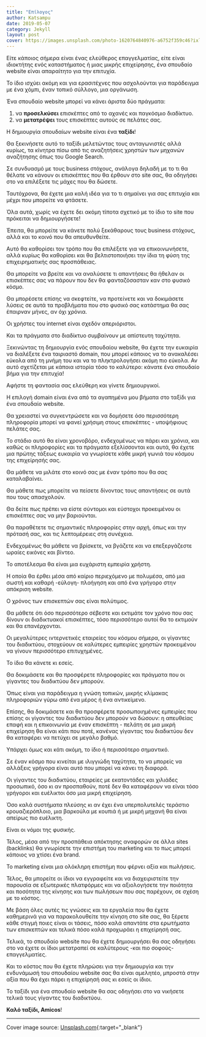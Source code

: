 ```yaml
---
title: "Επίλογος"
author: Katsampu
date: 2019-05-07
category: Jekyll
layout: post
cover: https://images.unsplash.com/photo-1620764840976-a6752f359c46?ixlib=rb-1.2.1&ixid=MnwxMjA3fDB8MHxwaG90by1wYWdlfHx8fGVufDB8fHx8&auto=format&fit=crop&w=1047&q=80
---
```


Είτε κάποιος σήμερα είναι ένας ελεύθερος επαγγελματίας, είτε είναι ιδιοκτήτης ενός καταστήματος ή μιας μικρής επιχείρησης, ένα σπουδαίο website είναι απαραίτητο για την επιτυχία.

Το ίδιο ισχύει ακόμη και για ερασιτέχνες που ασχολούνται για παράδειγμα με ένα χόμπι, έναν τοπικό σύλλογο, μια οργάνωση.

Ένα σπουδαίο website μπορεί να κάνει άριστα δύο πράγματα:

1. να **προσελκύσει** επισκέπτες από το αχανές και παγκόσμιο διαδίκτυο.
2. να **μετατρέψει** τους επισκέπτες αυτούς σε πελάτες σας.

Η δημιουργία σπουδαίων website είναι ένα **ταξίδι**!

Θα ξεκινήσετε αυτό το ταξίδι μελετώντας τους ανταγωνιστές αλλά κυρίως, τα κίνητρα πίσω από τις αναζητήσεις χρηστών των μηχανών αναζήτησης όπως του Google Search.

Σε συνδυασμό με τους business στόχους, ανάλογα δηλαδή με το τι θα θέλατε να κάνουν οι επισκέπτες που θα έρθουν στο site σας, θα οδηγήσει στο να επιλέξετε τις μάχες που θα δώσετε.

Ταυτόχρονα, θα έχετε μια καλή ιδέα για το τι σημαίνει για σας επιτυχία και μέχρι που μπορείτε να φτάσετε.

Όλα αυτά, χωρίς να έχετε δει ακόμη τίποτα σχετικό με το ίδιο το site που πρόκειται να δημιουργήσετε!

Έπειτα, θα μπορείτε να κάνετε πολύ ξεκάθαρους τους business στόχους, αλλά και το κοινό που θα απευθυνθείτε.

Αυτό θα καθορίσει τον τρόπο που θα επιλέξετε για να επικοινωνήσετε, αλλά κυρίως θα καθορίσει και θα βελτιστοποιήσει την ίδια τη φύση της επιχειρηματικής σας προσπάθειας.

Θα μπορείτε να βρείτε και να αναλύσετε τι απαντήσεις θα ήθελαν οι επισκέπτες σας να πάρουν που δεν θα φανταζόσασταν καν στο φυσικό κόσμο.

Θα μπορέσετε επίσης να σκεφτείτε, να προτείνετε και να δοκιμάσετε λύσεις σε αυτά τα προβλήματα που στο φυσικό σας κατάστημα θα σας έπαιρναν μήνες, αν όχι χρόνια.

Οι χρήστες του internet είναι σχεδόν απεριόριστοι.

Και τα πράγματα στο διαδίκτυο συμβαίνουν με απίστευτη ταχύτητα.

Ξεκινώντας τη δημιουργία ενός σπουδαίου website, θα έχετε την ευκαιρία να διαλέξετε ένα ταιριαστό domain, που μπορεί κάποιος να το ανακαλέσει εύκολα από τη μνήμη του και να το πληκτρολογήσει ακόμη πιο εύκολα. Αν αυτό σχετίζεται με κάποια ιστορία τόσο το καλύτερο: κάνατε ένα σπουδαίο βήμα για την επιτυχία!

Αφήστε τη φαντασία σας ελεύθερη και γίνετε δημιουργικοί.

Η επιλογή domain είναι ένα από τα αγαπημένα μου βήματα στο ταξίδι για ένα σπουδαίο website.

Θα χρειαστεί να συγκεντρώσετε και να δομήσετε όσο περισσότερη πληροφορία μπορεί να φανεί χρήσιμη στους επισκέπτες - υποψήφιους πελάτες σας.

Το στάδιο αυτό θα είναι χρονοβόρο, ενδεχομένως να πάρει και χρόνια, και καθώς οι πληροφορίες και τα πράγματα εξελίσσονται και αυτά, θα έχετε μια πρώτης τάξεως ευκαιρία να γνωρίσετε κάθε μικρή γωνιά του κόσμου της επιχείρησής σας.

Θα μάθετε να μιλάτε στο κοινό σας με έναν τρόπο που θα σας καταλαβαίνει.

Θα μάθετε πως μπορείτε να πείσετε δίνοντας τους απαντήσεις σε αυτά που τους απασχολούν.

Θα δείτε πως πρέπει να είστε σύντομοι και εύστοχοι προκειμένου οι επισκέπτες σας να μην βαριούνται.

Θα παραθέτετε τις σημαντικές πληροφορίες στην αρχή, όπως και την πρότασή σας, και τις λεπτομέρειες στη συνέχεια.

Ενδεχομένως θα μάθετε να βρίσκετε, να βγάζετε και να επεξεργάζεστε ωραίες εικόνες και βίντεο.

Το αποτέλεσμα θα είναι μια ευχάριστη εμπειρία χρήστη.

Η οποία θα έρθει μέσα από καίριο περιεχόμενο με πολυμέσα, από μια σωστή και καθαρή -εύλογη- πλοήγηση και από ένα γρήγορο στην απόκριση website.

Ο χρόνος των επισκεπτών σας είναι πολύτιμος.

Θα μάθετε ότι όσο περισσότερο σέβεστε και εκτιμάτε τον χρόνο που σας δίνουν οι διαδικτυακοί επισκέπτες, τόσο περισσότερο αυτοί θα το εκτιμούν και θα επανέρχονται.

Οι μεγαλύτερες ιντερνετικές εταιρείες του κόσμου σήμερα, οι γίγαντες του διαδικτύου, στοχεύουν σε καλύτερες εμπειρίες χρηστών προκειμένου να γίνουν περισσότερο επιτυχημένες.

Το ίδιο θα κάνετε κι εσείς.

Θα δοκιμάσετε και θα προσφέρετε πληροφορίες και πράγματα που οι γίγαντες του διαδικτύου δεν μπορούν.

Όπως είναι για παράδειγμα η γνώση τοπικών, μικρής κλίμακας πληροφοριών γύρω από ένα μέρος ή ένα αντικείμενο.

Επίσης, θα δοκιμάσετε και θα προσφέρετε προσωποιημένες εμπειρίες που επίσης οι γίγαντες του διαδικτύου δεν μπορούν να δώσουν: η απευθείας επαφή και η επικοινωνία με έναν επισκέπτη - πελάτη σε μια μικρή επιχείρηση θα είναι κάτι που ποτέ, κανένας γίγαντας του διαδικτύου δεν θα καταφέρει να πετύχει σε μεγάλο βαθμό.

Υπάρχει όμως και κάτι ακόμη, το ίδιο ή περισσότερο σημαντικό.

Σε έναν κόσμο που κινείται με ιλιγγιώδη ταχύτητα, το να μπορείς να αλλάξεις γρήγορα είναι αυτό που μπορεί να κάνει τη διαφορά.

Οι γίγαντες του διαδικτύου, εταιρείες με εκατοντάδες και χιλιάδες προσωπικό, όσο κι αν προσπαθούν, ποτέ δεν θα καταφέρουν να είναι τόσο γρήγοροι και ευέλικτοι όσο μια μικρή επιχείρηση.

Όσο καλά συστήματα πλεύσης κι αν έχει ένα υπερπολυτελές τεράστιο κρουαζιερόπλοιο, μια βαρκούλα με κουπιά ή με μικρή μηχανή θα είναι απείρως πιο ευέλικτη.

Είναι οι νόμοι της φυσικής.

Τέλος, μέσα από την προσπάθεια απόκτησης αναφορών σε άλλα sites (backlinks) θα γνωρίσετε την επιστήμη του marketing και το πως μπορεί κάποιος να χτίσει ένα brand.

Το marketing είναι μια ολόκληρη επιστήμη που φέρνει αξία και πωλήσεις.

Τέλος, θα μπορείτε οι ίδιοι να εγγραφείτε και να διαχειριστείτε την παρουσία σε εξωτερικές πλατφόρμες και να αξιολογήσετε την ποιότητα και ποσότητα της κίνησης και των πωλήσεων που σας παρέχουν, σε σχέση με το κόστος.

Με βάση όλες αυτές τις γνώσεις και τα εργαλεία που θα έχετε καθημερινά για να παρακολουθείτε την κίνηση στο site σας, θα ξέρετε κάθε στιγμή ποιες είναι οι τάσεις, πόσο καλά απαντάτε στα ερωτήματα των επισκεπτών και τελικά πόσο καλά προχωράει η επιχείρησή σας.

Τελικά, το σπουδαίο website που θα έχετε δημιουργήσει θα σας οδηγήσει στο να έχετε οι ίδιοι μετατραπεί σε καλύτερους -και πιο σοφούς- επαγγελματίες.

Και το κόστος που θα έχετε πληρώσει για την δημιουργία και την ενδυνάμωσή του σπουδαίου website σας θα είναι αμελητέο, μπροστά στην αξία που θα έχει πάρει η επιχείρησή σας κι εσείς οι ίδιοι.

Το ταξίδι για ένα σπουδαίο website θα σας οδηγήσει στο να νικήσετε τελικά τους γίγαντες του διαδικτύου.

**Καλό ταξίδι, Amicos**!

<hr>

Cover image source: [Unsplash.com](https://images.unsplash.com/photo-1620764840976-a6752f359c46?ixlib=rb-1.2.1&ixid=MnwxMjA3fDB8MHxwaG90by1wYWdlfHx8fGVufDB8fHx8&auto=format&fit=crop&w=1047&q=80){:target="_blank"}
